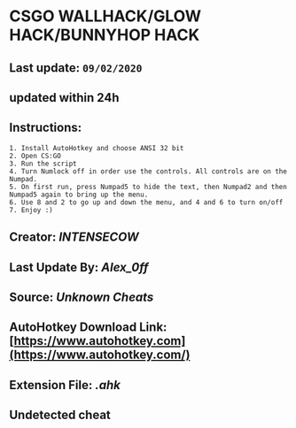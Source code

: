 # **CSGO WALLHACK/GLOW HACK/BUNNYHOP HACK**
## Last update: `09/02/2020`
## updated within 24h
## **Instructions:**

    1. Install AutoHotkey and choose ANSI 32 bit
    2. Open CS:GO
    3. Run the script
    4. Turn Numlock off in order use the controls. All controls are on the Numpad.
    5. On first run, press Numpad5 to hide the text, then Numpad2 and then Numpad5 again to bring up the menu.
    6. Use 8 and 2 to go up and down the menu, and 4 and 6 to turn on/off
    7. Enjoy :)

## Creator: ***INTENSECOW***
## Last Update By: ***Alex_0ff***
## Source: ***Unknown Cheats***
## AutoHotkey Download Link: [https://www.autohotkey.com](https://www.autohotkey.com/)
## Extension File: ***.ahk***
## Undetected cheat
